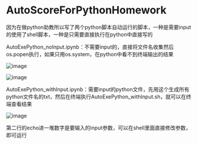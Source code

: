 # AutoScoreForPythonHomework
因为在做python助教所以写了两个python脚本自动运行的脚本，一种是需要input的使用了shell脚本，一种是只需要直接执行在python中直接写的

AutoExePython_noInput.ipynb：不需要input的，直接将文件名收集然后os.popen执行，如果只用os.system，在python中看不到终端输出的结果

![image](https://user-images.githubusercontent.com/40328132/142726658-d1b51293-5c3f-4a80-beb8-7294ded31953.png)

![image](https://user-images.githubusercontent.com/40328132/142726555-aa54c7bd-c8d4-446c-a598-9f47bed6b806.png)


AutoExePython_withInput.ipynb：需要input的python文件，先用这个生成所有python文件名的txt，然后在终端执行AutoExePython_withInput.sh，就可以在终端查看结果

![image](https://user-images.githubusercontent.com/40328132/142726584-3fa476bc-3b52-4ea7-8287-4e9674f070d0.png)

第二行的echo进一堆数字是要输入的input参数，可以在shell里面直接修改参数，即可运行
